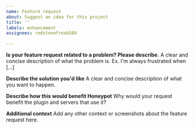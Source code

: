 ```yaml
---
name: Feature request
about: Suggest an idea for this project
title: ''
labels: enhancement
assignees: redstonefreak589

---
```


**Is your feature request related to a problem? Please describe.**
A clear and concise description of what the problem is. Ex. I'm always frustrated when [...]

**Describe the solution you'd like**
A clear and concise description of what you want to happen.

**Describe how this would benefit Honeypot**
Why would your request benefit the plugin and servers that use it?

**Additional context**
Add any other context or screenshots about the feature request here.
